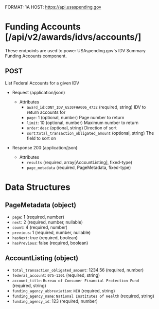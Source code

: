 FORMAT: 1A
HOST: https://api.usaspending.gov

# Funding Accounts [/api/v2/awards/idvs/accounts/]

These endpoints are used to power USAspending.gov's IDV Summary Funding Accounts component.

## POST

List Federal Accounts for a given IDV 

+ Request (application/json)
    + Attributes
        + `award_id`:`CONT_IDV_GS30FHA006_4732` (required, string) 
            IDV to return accounts for
        + `page`: 1 (optional, number)
            Page number to return
        + `limit`: 10 (optional, number)
            Maximum number to return
        + `order`: `desc` (optional, string)
            Direction of sort
        + `sort`:`total_transaction_obligated_amount` (optional, string)
            The field to sort on

+ Response 200 (application/json)
    + Attributes 
       + `results` (required, array[AccountListing], fixed-type)
       + `page_metadata` (required, PageMetadata, fixed-type)


# Data Structures

## PageMetadata (object)
+ `page`: 1 (required, number)
+ `next`: 2 (required, number, nullable)
+ `count`: 4 (required, number)
+ `previous`: 1 (required, number, nullable)
+ `hasNext`: true (required, boolean)
+ `hasPrevious`: false (required, boolean)

## AccountListing (object)
+ `total_transaction_obligated_amount`: 1234.56 (required, number)
+ `federal_account`: `075-1301` (required, string)
+ `account_title`: `Bureau of Consumer Financial Protection Fund` (required, string)
+ `funding_agency_abbreviation`: `NIH` (required, string)
+ `funding_agency_name`: `National Institutes of Health` (required, string)
+ `funding_agency_id`: 123 (required, number)
